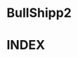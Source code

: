 # BullShipp2
# INDEX
<!DOCTYPE html>
<html>
     <head>
         <meta charset="utf-8">
         <meta name="viewport" content="initial-scale=1, maximum-scale=1, user-scalable=no, width=device-width">
         <title>Where You App?</title>
         <link rel="stylesheet" href="http://code.jquery.com/mobile/1.4.5/jquery.mobile-1.4.5.min.css" />
         <script src="http://code.jquery.com/jquery-1.11.1.min.js"></script>
         <script src="http://code.jquery.com/mobile/1.4.5/jquery.mobile-1.4.5.min.js"></script>
         <link rel="stylesheet" href="index2.css" type=text/css>
         <script>


         </script>
     </head>
     <body>
         <div data-role="page">
         <div data-role="header">
         <script type="text/javascript" src="cordova.js"></script>
         <h1>Where You App?</h1>
      </div>
         <div data-role="main" class="ui-content">
         <label for="dogAge">Where My Friends App?</label>
        
          <button class="btn btn-success" onclick=" window.open('FollowPage.html','_blank')"id="btnCont">Continue</button>
        
        <button id="btnCancel">Cancel</button>
         <div id="result"></div>
         </div>
         <div data-role="footer">
         <p>Made by Sam and He is Great</p>
         </div>
         </div>
     </body>
 </html>
 # INDEX
 
 # FOLLOPAGE
 <!DOCTYPE html>
<html>
     <head>
         <meta charset="utf-8">
         <meta name="viewport" content="initial-scale=1, maximum-scale=1, user-scalable=no, width=device-width">
         <title>Where You App? pg2</title>
         <link rel="stylesheet" href="http://code.jquery.com/mobile/1.4.5/jquery.mobile-1.4.5.min.css" />
         <script src="http://code.jquery.com/jquery-1.11.1.min.js"></script>
         <script src="http://code.jquery.com/mobile/1.4.5/jquery.mobile-1.4.5.min.js"></script>
         <link rel="stylesheet" href="index2.css" type=text/css>
         <script>


         </script>
     </head>
     <body>
         <div data-role="page">
         <div data-role="header">
         <script type="text/javascript" src="cordova.js"></script>
         <h1>Where You App?</h1>
      </div>
         <div data-role="main" class="ui-content">
         <label for="WUA">Where My Friends App?</label>
        
          <button class="btn btn-success" onclick=" window.open('FollowPage.html','_blank')"id="btnFind">Find My Friends Already!</button>
        
        <button id="btnBack">Back</button>
         <div id="result"></div>
         </div>
         <div data-role="footer">
         <p>Made by Sam and He is Great</p>
         </div>
         </div>
     </body>
 </html>
 # FOLLOW PAGE
 
